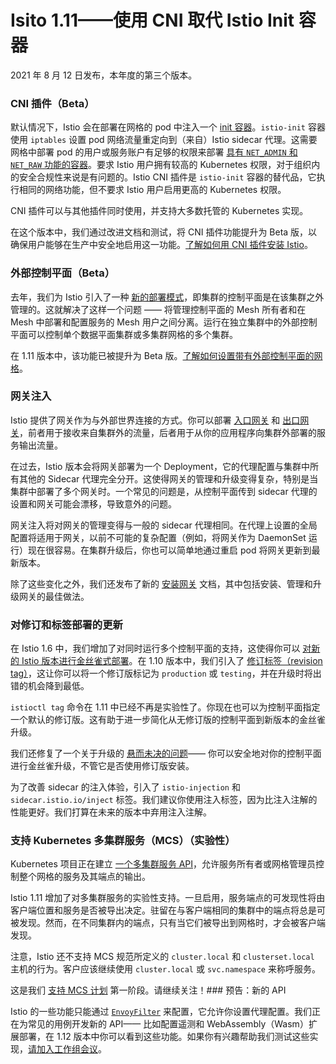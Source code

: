# Isito 1.11——使用 CNI 取代 Istio Init 容器

2021 年 8 月 12 日发布，本年度的第三个版本。

### CNI 插件（Beta）

默认情况下，Istio 会在部署在网格的 pod 中注入一个 [init 容器](https://kubernetes.io/docs/concepts/workloads/pods/init-containers/)。`istio-init` 容器使用 `iptables` 设置 pod 网络流量重定向到（来自）Istio sidecar 代理。这需要网格中部署 pod 的用户或服务账户有足够的权限来部署 [具有 `NET_ADMIN` 和 `NET_RAW` 功能的容器](https://kubernetes.io/docs/tasks/configure-pod-container/security-context/#set-capabilities-for-a-container)。要求 Istio 用户拥有较高的 Kubernetes 权限，对于组织内的安全合规性来说是有问题的。Istio CNI 插件是 `istio-init` 容器的替代品，它执行相同的网络功能，但不要求 Istio 用户启用更高的 Kubernetes 权限。

CNI 插件可以与其他插件同时使用，并支持大多数托管的 Kubernetes 实现。

在这个版本中，我们通过改进文档和测试，将 CNI 插件功能提升为 Beta 版，以确保用户能够在生产中安全地启用这一功能。[了解如何用 CNI 插件安装 Istio](https://istio.io/latest/docs/setup/additional-setup/cni/)。

### 外部控制平面（Beta）

去年，我们为 Istio 引入了一种 [新的部署模式](https://istio.io/latest/blog/2020/new-deployment-model/)，即集群的控制平面是在该集群之外管理的。这就解决了这样一个问题 —— 将管理控制平面的 Mesh 所有者和在 Mesh 中部署和配置服务的 Mesh 用户之间分离。运行在独立集群中的外部控制平面可以控制单个数据平面集群或多集群网格的多个集群。

在 1.11 版本中，该功能已被提升为 Beta 版。[了解如何设置带有外部控制平面的网格](https://istio.io/latest/docs/setup/install/external-controlplane/)。

### 网关注入

Istio 提供了网关作为与外部世界连接的方式。你可以部署 [入口网关](https://istio.io/latest/docs/tasks/traffic-management/ingress/ingress-control/) 和 [出口网关](https://istio.io/latest/docs/tasks/traffic-management/egress/egress-gateway/)，前者用于接收来自集群外的流量，后者用于从你的应用程序向集群外部署的服务输出流量。

在过去，Istio 版本会将网关部署为一个 Deployment，它的代理配置与集群中所有其他的 Sidecar 代理完全分开。这使得网关的管理和升级变得复杂，特别是当集群中部署了多个网关时。一个常见的问题是，从控制平面传到 sidecar 代理的设置和网关可能会漂移，导致意外的问题。

网关注入将对网关的管理变得与一般的 sidecar 代理相同。在代理上设置的全局配置将适用于网关，以前不可能的复杂配置（例如，将网关作为 DaemonSet 运行）现在很容易。在集群升级后，你也可以简单地通过重启 pod 将网关更新到最新版本。

除了这些变化之外，我们还发布了新的 [安装网关](https://istio.io/latest/docs/setup/additional-setup/gateway/) 文档，其中包括安装、管理和升级网关的最佳做法。

### 对修订和标签部署的更新

在 Istio 1.6 中，我们增加了对同时运行多个控制平面的支持，这使得你可以 [对新的 Istio 版本进行金丝雀式部署](https://istio.io/latest/blog/2020/multiple-control-planes/)。在 1.10 版本中，我们引入了 [修订标签（revision tag）](https://istio.io/latest/blog/2021/revision-tags/)，这让你可以将一个修订版标记为 `production` 或 `testing`，并在升级时将出错的机会降到最低。

`istioctl tag` 命令在 1.11 中已经不再是实验性了。你现在也可以为控制平面指定一个默认的修订版。这有助于进一步简化从无修订版的控制平面到新版本的金丝雀升级。

我们还修复了一个关于升级的 [悬而未决的问题](https://github.com/istio/istio/issues/28880)—— 你可以安全地对你的控制平面进行金丝雀升级，不管它是否使用修订版安装。

为了改善 sidecar 的注入体验，引入了 `istio-injection` 和 `sidecar.istio.io/inject` 标签。我们建议你使用注入标签，因为比注入注解的性能更好。我们打算在未来的版本中弃用注入注解。

### 支持 Kubernetes 多集群服务（MCS）（实验性）

Kubernetes 项目正在建立 [一个多集群服务 API](https://github.com/kubernetes/enhancements/tree/master/keps/sig-multicluster/1645-multi-cluster-services-api)，允许服务所有者或网格管理员控制整个网格的服务及其端点的输出。

Istio 1.11 增加了对多集群服务的实验性支持。一旦启用，服务端点的可发现性将由客户端位置和服务是否被导出决定。驻留在与客户端相同的集群中的端点将总是可被发现。然而，在不同集群内的端点，只有当它们被导出到网格时，才会被客户端发现。

注意，Istio 还不支持 MCS 规范所定义的 `cluster.local` 和 `clusterset.local` 主机的行为。客户应该继续使用 `cluster.local` 或 `svc.namespace` 来称呼服务。

这是我们 [支持 MCS 计划](https://docs.google.com/document/d/1K8hvQ83UcJ9a7U8oqXIefwr6pFJn-VBEi40Ak-fwQtk/edit) 第一阶段。请继续关注！### 预告：新的 API

Istio 的一些功能只能通过 [`EnvoyFilter`](https://istio.io/latest/docs/reference/config/networking/envoy-filter/) 来配置，它允许你设置代理配置。我们正在为常见的用例开发新的 API—— 比如配置遥测和 WebAssembly（Wasm）扩展部署，在 1.12 版本中你可以看到这些功能。如果你有兴趣帮助我们测试这些实现，[请加入工作组会议](https://github.com/istio/community/blob/master/WORKING-GROUPS.md)。

